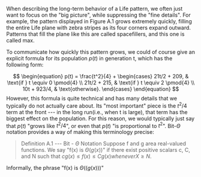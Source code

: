 When describing the long-term behavior of a Life pattern, we often just want to focus on the "big picture", while suppressing the "fine details". For example, the pattern displayed in Figure A.1 grows extremely quickly, filling the entire Life plane with zebra stripes as its four corners expand outward. Patterns that fill the plane like this are called spacefillers, and this one is called max.

To communicate how quickly this pattern grows, we could of course give an explicit formula for its population $p(t)$ in generation t, which has the following form:

$$
\begin{equation} 
p(t) = \frac{t^2}{4} + 
\begin{cases} 
21t/2 + 209, & \text{if } t \equiv 0 \pmod{4} 
\\ 21t/2 + 215, & \text{if } t \equiv 2 \pmod{4} 
\\ 10t + 923/4, & \text{otherwise}.
\end{cases} \end{equation}
$$
However, this formula is quite technical and has many details that we typically do not actually care about. Its "most important" piece is the $t^2/4$ term at the front --- in the long run(i.e., when t is large), that term has the biggest effect on the population. For this reason, we would typically just say that $p(t)$ "grows like $t^2/4$", or even that $p(t)$ "is proportional to $t^2$". Bit-$\Theta$ notation provides a way of making this terminology precise:

> Definition A.1 --- Bit - $\Theta$ Notation
> Suppose f and g area real-valued functions. We say "f(x) is $\Theta(g(x))$" if there exist positive scalars c, C, and N such that
> $cg(x) \le f(x) \le Cg(x) whenever X\ge N$.

Informally, the phrase "f(x) is $\Theta((g(x)))$"
